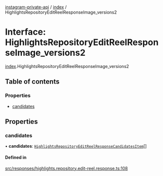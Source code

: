 [instagram-private-api](../../README.md) / [index](../../modules/index.md) / HighlightsRepositoryEditReelResponseImage_versions2

# Interface: HighlightsRepositoryEditReelResponseImage\_versions2

[index](../../modules/index.md).HighlightsRepositoryEditReelResponseImage_versions2

## Table of contents

### Properties

- [candidates](HighlightsRepositoryEditReelResponseImage_versions2.md#candidates)

## Properties

### candidates

• **candidates**: [`HighlightsRepositoryEditReelResponseCandidatesItem`](HighlightsRepositoryEditReelResponseCandidatesItem.md)[]

#### Defined in

[src/responses/highlights.repository.edit-reel.response.ts:108](https://github.com/Nerixyz/instagram-private-api/blob/0e0721c/src/responses/highlights.repository.edit-reel.response.ts#L108)
